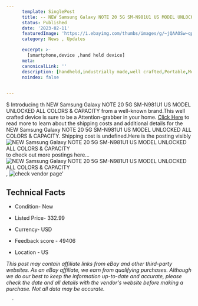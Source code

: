```yaml
---
      template: SinglePost
      title: -- NEW Samsung Galaxy NOTE 20 5G SM-N981U1 US MODEL UNLOCKED ALL COLORS & CAPACITY
      status: Published
      date: '2023-02-11'
      featuredImage: 'https://i.ebayimg.com/thumbs/images/g/~jQAAOSw~qpjjkd7/s-l225.jpg'
      category: News , Updates

      excerpt: >-
        [smartphone,device ,hand held device]
      meta:
      canonicalLink: ''
      description: [handheld,industrially made,well crafted,Portable,Mobile,Compact,Convenient,Lightweight,Maneuverable,Man-portable,Miniature,Carriable,Hand-held,Light,Holdable,Transportable,Mobile device,Pocket-sized,On-the-go,Wireless,Cordless,Compact size,Convenient size, smartphone,device ,hand held device]
      noindex: false
      

---
```

$
      Introducing th NEW Samsung Galaxy NOTE 20 5G SM-N981U1 US MODEL UNLOCKED ALL COLORS & CAPACITY from a well-known brand.This well crafted device  is sure to be a Attention-grabber in your home. [Click Here](https://www.ebay.com/itm/164473625518?hash=item264b645bae%3Ag%3A%7EjQAAOSw%7Eqpjjkd7&mkevt=1&mkcid=1&mkrid=711-53200-19255-0&campid=%253CePNCampaignId%253E&customid=%253CreferenceId%253E&toolid=10049) to read more to learn about the shipping costs and additional details for the NEW Samsung Galaxy NOTE 20 5G SM-N981U1 US MODEL UNLOCKED ALL COLORS & CAPACITY. Shipping cost is undefined.Here is the posting visibly ![NEW Samsung Galaxy NOTE 20 5G SM-N981U1 US MODEL UNLOCKED ALL COLORS & CAPACITY](https://i.ebayimg.com/thumbs/images/g/~jQAAOSw~qpjjkd7/s-l225.jpg) to check out more postings here... ![NEW Samsung Galaxy NOTE 20 5G SM-N981U1 US MODEL UNLOCKED ALL COLORS & CAPACITY](https://i.ebayimg.com/images/g/~jQAAOSw~qpjjkd7/s-l1600.jpg), ![check vendor page](https://origin-galleryplus.ebayimg.com/ws/web/164473625518_2_0_1/225x225.jpg,https://origin-galleryplus.ebayimg.com/ws/web/164473625518_3_0_1/225x225.jpg,https://origin-galleryplus.ebayimg.com/ws/web/164473625518_4_0_1/225x225.jpg,https://origin-galleryplus.ebayimg.com/ws/web/164473625518_5_0_1/225x225.jpg)'

      

 ## Technical Facts 



     
      

 - Condition- New 


      

 - Listed Price- 332.99 


      

 - Currency- USD 


      

 - Feedback score - 49406 


      

 - Location - US 


      
      

 *_This post may contain affiliate links from eBay and other third-party websites. As an eBay affiliate, we earn from qualifying purchases. Although we do our best to keep the information up-to-date and accurate, please check the date and all details with the vendor's website before making a purchase. Not all data may be accurate._*




      -
